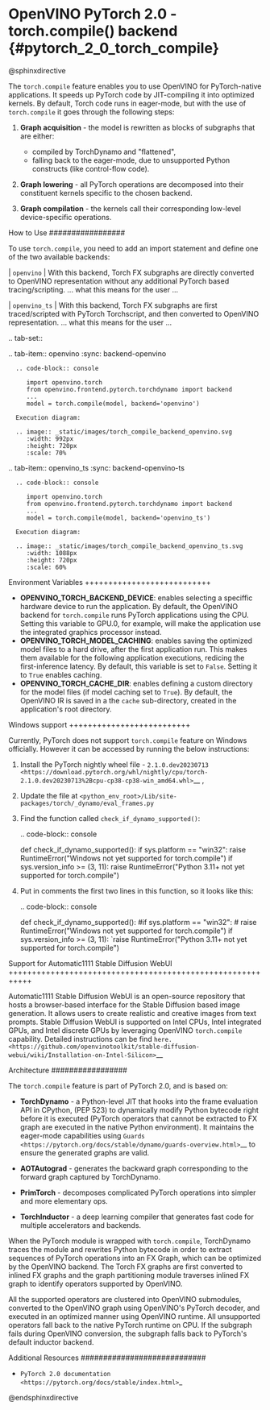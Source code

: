 # OpenVINO PyTorch 2.0 - torch.compile() backend {#pytorch_2_0_torch_compile}

@sphinxdirective


The ``torch.compile`` feature enables you to use OpenVINO for PyTorch-native applications. 
It speeds up PyTorch code by JIT-compiling it into optimized kernels.
By default, Torch code runs in eager-mode, but with the use of ``torch.compile`` it goes through the following steps:

1. **Graph acquisition** - the model is rewritten as blocks of subgraphs that are either:

   * compiled by TorchDynamo and "flattened",
   * falling back to the eager-mode, due to unsupported Python constructs (like control-flow code).

2. **Graph lowering** - all PyTorch operations are decomposed into their constituent kernels specific to the chosen backend.
3. **Graph compilation** - the kernels call their corresponding low-level device-specific operations.



How to Use
#################

To use ``torch.compile``, you need to add an import statement and define one of the two available backends:

| ``openvino``
|   With this backend, Torch FX subgraphs are directly converted to OpenVINO representation without any additional PyTorch based tracing/scripting.
    ... what this means for the user ...

| ``openvino_ts``
|   With this backend, Torch FX subgraphs are first traced/scripted with PyTorch Torchscript, and then converted to OpenVINO representation.
    ... what this means for the user ...


.. tab-set::

   .. tab-item:: openvino
      :sync: backend-openvino

      .. code-block:: console

         import openvino.torch 
         from openvino.frontend.pytorch.torchdynamo import backend
         ...
         model = torch.compile(model, backend='openvino')

      Execution diagram:

      .. image:: _static/images/torch_compile_backend_openvino.svg
         :width: 992px
         :height: 720px
         :scale: 70%

   .. tab-item:: openvino_ts
      :sync: backend-openvino-ts

      .. code-block:: console

         import openvino.torch
         from openvino.frontend.pytorch.torchdynamo import backend
         ...
         model = torch.compile(model, backend='openvino_ts')

      Execution diagram:

      .. image:: _static/images/torch_compile_backend_openvino_ts.svg
         :width: 1088px
         :height: 720px
         :scale: 60%


Environment Variables
+++++++++++++++++++++++++++

* **OPENVINO_TORCH_BACKEND_DEVICE**: enables selecting a speciffic hardware device to run the application. 
  By default, the OpenVINO backend for ``torch.compile`` runs PyTorch applications using the CPU. Setting 
  this variable to GPU.0, for example, will make the application use the integrated graphics processor instead.
* **OPENVINO_TORCH_MODEL_CACHING**: enables saving the optimized model files to a hard drive, after the first application run.
  This makes them available for the following application executions, redicing the first-inference latency.
  By default, this variable is set to ``False``. Setting it to ``True`` enables caching.
* **OPENVINO_TORCH_CACHE_DIR**: enables defining a custom directory for the model files (if model caching set to ``True``).
  By default, the OpenVINO IR is saved in a the ``cache`` sub-directory, created in the application's root directory. 

Windows support
++++++++++++++++++++++++++

Currently, PyTorch does not support ``torch.compile`` feature on Windows officially. However it can be accessed by running
the below instructions:

1. Install the PyTorch nightly wheel file - `2.1.0.dev20230713 <https://download.pytorch.org/whl/nightly/cpu/torch-2.1.0.dev20230713%2Bcpu-cp38-cp38-win_amd64.whl>`__ ,
2. Update the file at ``<python_env_root>/Lib/site-packages/torch/_dynamo/eval_frames.py``
3. Find the function called ``check_if_dynamo_supported()``:

   .. code-block:: console

      def check_if_dynamo_supported():
          if sys.platform == "win32":
              raise RuntimeError("Windows not yet supported for torch.compile")
          if sys.version_info >= (3, 11):
              raise RuntimeError("Python 3.11+ not yet supported for torch.compile")

4. Put in comments the first two lines in this function, so it looks like this:

   .. code-block:: console

      def check_if_dynamo_supported():
       #if sys.platform == "win32":
       #    raise RuntimeError("Windows not yet supported for torch.compile")
       if sys.version_info >= (3, 11):
           `raise RuntimeError("Python 3.11+ not yet supported for torch.compile")


Support for Automatic1111 Stable Diffusion WebUI
+++++++++++++++++++++++++++++++++++++++++++++++++++++++++++

Automatic1111 Stable Diffusion WebUI is an open-source repository that hosts a browser-based interface for the Stable Diffusion 
based image generation. It allows users to create realistic and creative images from text prompts. 
Stable Diffusion WebUI is supported on Intel CPUs, Intel integrated GPUs, and Intel discrete GPUs by leveraging OpenVINO 
``torch.compile`` capability. Detailed instructions can be find
`here. <https://github.com/openvinotoolkit/stable-diffusion-webui/wiki/Installation-on-Intel-Silicon>`__


Architecture
#################

The ``torch.compile`` feature is part of PyTorch 2.0, and is based on:

* **TorchDynamo** - a Python-level JIT that hooks into the frame evaluation API in CPython,
  (PEP 523) to dynamically modify Python bytecode right before it is executed (PyTorch operators 
  that cannot be extracted to FX graph are executed in the native Python environment). 
  It maintains the eager-mode capabilities using 
  `Guards <https://pytorch.org/docs/stable/dynamo/guards-overview.html>`__ to ensure the 
  generated graphs are valid.

* **AOTAutograd** - generates the backward graph corresponding to the forward graph captured by TorchDynamo.
* **PrimTorch** - decomposes complicated PyTorch operations into simpler and more elementary ops.
* **TorchInductor** - a deep learning compiler that generates fast code for multiple accelerators and backends.




When the PyTorch module is wrapped with ``torch.compile``, TorchDynamo traces the module and 
rewrites Python bytecode in order to extract sequences of PyTorch operations into an FX Graph,
which can be optimized by the OpenVINO backend. The Torch FX graphs are first converted to 
inlined FX graphs and the graph partitioning module traverses inlined FX graph to identify 
operators supported by OpenVINO. 

All the supported operators are clustered into OpenVINO submodules, converted to the OpenVINO 
graph using OpenVINO's PyTorch decoder, and executed in an optimized manner using OpenVINO runtime. 
All unsupported operators fall back to the native PyTorch runtime on CPU. If the subgraph 
fails during OpenVINO conversion, the subgraph falls back to PyTorch's default inductor backend.



Additional Resources
############################

* `PyTorch 2.0 documentation <https://pytorch.org/docs/stable/index.html>`_

@endsphinxdirective
